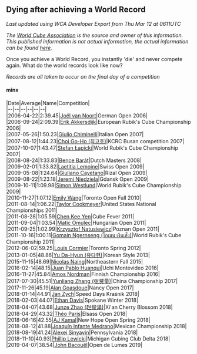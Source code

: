 ## Dying after achieving a World Record 

*Last updated using WCA Developer Export from Thu Mar 12 at 0611UTC*

*The [World Cube Association](https://www.worldcubeassociation.org) is the source and owner of this information. This published information is not actual information, the actual information can be found [here](https://www.worldcubeassociation.org/results).*

Once you achieve a World Record, you instantly 'die' and never compete again. What do the world records look like now?

*Records are all taken to occur on the final day of a competition*

#### minx

|Date|Average|Name|Competition|  
|--|--|--|--|--|--|  
|2006-04-22|2:39.45|[Joël van Noort](https://www.worldcubeassociation.org/persons/2004NOOR01)|German Open 2006|  
|2006-09-24|2:09.39|[Erik Akkersdijk](https://www.worldcubeassociation.org/persons/2005AKKE01)|European Rubik's Cube Championship 2006|  
|2007-05-26|1:50.23|[Giulio Chiminelli](https://www.worldcubeassociation.org/persons/2007CHIM01)|Italian Open 2007|  
|2007-08-12|1:44.23|[Choi Go-Ho (최고호)](https://www.worldcubeassociation.org/persons/2007GOHO01)|KCRC Busan competition 2007|  
|2007-10-07|1:43.47|[Stefan Łapicki](https://www.worldcubeassociation.org/persons/2006LAPI01)|World Rubik's Cube Championship 2007|  
|2008-08-24|1:33.83|[Bence Barát](https://www.worldcubeassociation.org/persons/2008BARA01)|Dutch Masters 2008|  
|2009-02-01|1:33.82|[Laetitia Lemoine](https://www.worldcubeassociation.org/persons/2007LEMO01)|Swiss Open 2009|  
|2009-05-08|1:24.64|[Giuliano Cayetano](https://www.worldcubeassociation.org/persons/2009CAYE01)|Rizal Open 2009|  
|2009-08-22|1:23.18|[Jeremi Niedziela](https://www.worldcubeassociation.org/persons/2008NIED01)|Gdansk Open 2009|  
|2009-10-11|1:09.98|[Simon Westlund](https://www.worldcubeassociation.org/persons/2008WEST02)|World Rubik's Cube Championship 2009|  
|2010-11-27|1:07.12|[Emily Wang](https://www.worldcubeassociation.org/persons/2009WANG15)|Toronto Open Fall 2010|  
|2011-08-14|1:06.22|[Taylor Cookmeyer](https://www.worldcubeassociation.org/persons/2010COOK01)|United States National Championships 2011|  
|2011-08-28|1:05.59|[Chen Kee Yen](https://www.worldcubeassociation.org/persons/2009KEEY01)|Cube Fever 2011|  
|2011-09-04|1:03.54|[Matic Omulec](https://www.worldcubeassociation.org/persons/2010OMUL02)|Hungarian Open 2011|  
|2011-09-25|1:02.99|[Krzysztof Natusiewicz](https://www.worldcubeassociation.org/persons/2011NATU01)|Poznan Open 2011|  
|2011-10-16|1:00.11|[Gomain Ngernseng (โกเมน เงินเส็ง)](https://www.worldcubeassociation.org/persons/2009NGER01)|World Rubik's Cube Championship 2011|  
|2012-06-02|59.25|[Louis Cormier](https://www.worldcubeassociation.org/persons/2010CORM02)|Toronto Spring 2012|  
|2013-01-05|48.86|[Yu Da-Hyun (유다현)](https://www.worldcubeassociation.org/persons/2008YUDA01)|Korean Style 2013|  
|2015-11-15|48.69|[Nicolas Naing](https://www.worldcubeassociation.org/persons/2015NAIN01)|Northeastern Fall 2015|  
|2016-02-14|48.15|[Juan Pablo Huanqui](https://www.worldcubeassociation.org/persons/2013HUAN30)|Uchi Montevideo 2016|  
|2016-11-27|45.84|[Amos Nordman](https://www.worldcubeassociation.org/persons/2014NORD02)|Finnish Championship 2016|  
|2017-07-30|45.51|[Yunliang Zhang (张赟量)](https://www.worldcubeassociation.org/persons/2016ZHAN45)|China Championship 2017|  
|2017-11-26|45.19|[Alan Goasdoue](https://www.worldcubeassociation.org/persons/2014GOAS03)|Nancy Open 2017|  
|2018-01-14|44.91|[Jan Zych](https://www.worldcubeassociation.org/persons/2014ZYCH01)|Speed Days Kraśnik 2018|  
|2018-02-03|44.07|[Ethan Davis](https://www.worldcubeassociation.org/persons/2016DAVI02)|Spokane Winter 2018|  
|2018-04-07|43.68|[Junze Zhao (赵俊泽)](https://www.worldcubeassociation.org/persons/2016ZHAO28)|Xi'an Cherry Blossom 2018|  
|2018-04-29|43.32|[Théo Paris](https://www.worldcubeassociation.org/persons/2016PARI08)|Elsass Open 2018|  
|2018-06-16|42.55|[AJ Kamal](https://www.worldcubeassociation.org/persons/2016KAMA04)|New Hope Open Spring 2018|  
|2018-08-12|41.88|[Joaquín Infante Medrano](https://www.worldcubeassociation.org/persons/2017MEDR01)|Mexican Championship 2018|  
|2018-08-19|41.24|[Alexei Sinyavin](https://www.worldcubeassociation.org/persons/2016SINY01)|Pennsylvania 2018|  
|2018-11-10|40.93|[Phillip Lewicki](https://www.worldcubeassociation.org/persons/2012LEWI01)|Michigan Cubing Club Delta 2018|  
|2019-04-07|38.54|[John Bacouël](https://www.worldcubeassociation.org/persons/2018BACO01)|Open de Lumes 2019|  
